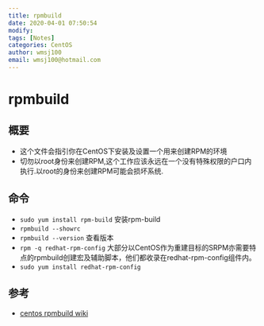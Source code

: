 ```yaml
---
title: rpmbuild
date: 2020-04-01 07:50:54
modify: 
tags: [Notes]
categories: CentOS
author: wmsj100
email: wmsj100@hotmail.com
---
```


# rpmbuild

## 概要

- 这个文件会指引你在CentOS下安装及设置一个用来创建RPM的环境
- 切勿以root身份来创建RPM,这个工作应该永远在一个没有特殊权限的户口内执行.以root的身份来创建RPM可能会损坏系统.

## 命令

- `sudo yum install rpm-build` 安装rpm-build
- `rpmbuild --showrc`
- `rpmbuild --version` 查看版本
- `rpm -q redhat-rpm-config` 大部分以CentOS作为重建目标的SRPM亦需要特点的rpmbuild创建宏及辅助脚本，他们都收录在redhat-rpm-config组件内。
- `sudo yum install redhat-rpm-config`

## 参考

- [centos rpmbuild wiki](https://wiki.centos.org/zh/HowTos/SetupRpmBuildEnvironment)
